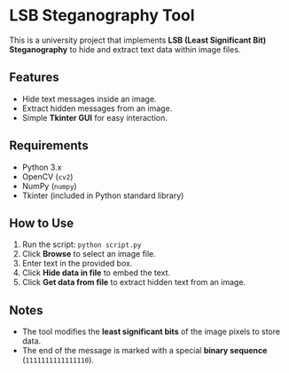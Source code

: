 # LSB Steganography Tool

This is a university project that implements **LSB (Least Significant Bit) Steganography** to hide and extract text data within image files.

## Features

- Hide text messages inside an image.
- Extract hidden messages from an image.
- Simple **Tkinter GUI** for easy interaction.

## Requirements

- Python 3.x
- OpenCV (`cv2`)
- NumPy (`numpy`)
- Tkinter (included in Python standard library)

## How to Use

1. Run the script: `python script.py`
2. Click **Browse** to select an image file.
3. Enter text in the provided box.
4. Click **Hide data in file** to embed the text.
5. Click **Get data from file** to extract hidden text from an image.

## Notes

- The tool modifies the **least significant bits** of the image pixels to store data.
- The end of the message is marked with a special **binary sequence** (`1111111111111110`).


